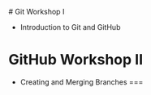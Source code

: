 \# Git Workshop I
- Introduction to Git and GitHub

# GitHub Workshop II
- Creating and Merging Branches
===

